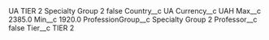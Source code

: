 <?xml version="1.0" encoding="UTF-8"?>
<CustomMetadata xmlns="http://soap.sforce.com/2006/04/metadata" xmlns:xsi="http://www.w3.org/2001/XMLSchema-instance" xmlns:xsd="http://www.w3.org/2001/XMLSchema">
    <label>UA TIER 2 Specialty Group 2</label>
    <protected>false</protected>
    <values>
        <field>Country__c</field>
        <value xsi:type="xsd:string">UA</value>
    </values>
    <values>
        <field>Currency__c</field>
        <value xsi:type="xsd:string">UAH</value>
    </values>
    <values>
        <field>Max__c</field>
        <value xsi:type="xsd:double">2385.0</value>
    </values>
    <values>
        <field>Min__c</field>
        <value xsi:type="xsd:double">1920.0</value>
    </values>
    <values>
        <field>ProfessionGroup__c</field>
        <value xsi:type="xsd:string">Specialty Group 2</value>
    </values>
    <values>
        <field>Professor__c</field>
        <value xsi:type="xsd:boolean">false</value>
    </values>
    <values>
        <field>Tier__c</field>
        <value xsi:type="xsd:string">TIER 2</value>
    </values>
</CustomMetadata>
